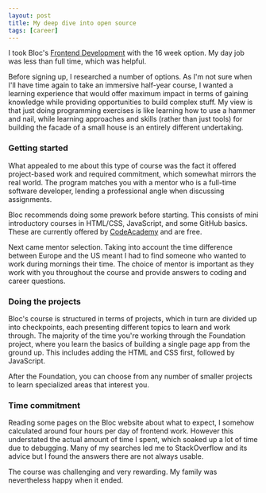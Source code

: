```yaml
---
layout: post
title: My deep dive into open source
tags: [career]
---
```


I took Bloc's [Frontend Development](https://www.bloc.io/frontend-development-bootcamp) with the 16 week option. My day job was less than full time, which was helpful.

Before signing up, I researched a number of options. As I'm not sure when I'll have time again to take an immersive half-year course, I wanted a learning experience that would offer maximum impact in terms of gaining knowledge while providing opportunities to build complex stuff. My view is that just doing programming exercises is like learning how to use a hammer and nail, while learning approaches and skills (rather than just tools) for building the facade of a small house is an entirely different undertaking.

### Getting started

What appealed to me about this type of course was the fact it offered project-based work and required commitment, which somewhat mirrors the real world. The program matches you with a mentor who is a full-time software developer, lending a professional angle when discussing assignments.

Bloc recommends doing some prework before starting. This consists of mini introductory courses in HTML/CSS, JavaScript, and some GitHub basics. These are currently offered by [CodeAcademy](https://www.codecademy.com) and are free.

Next came mentor selection. Taking into account the time difference between Europe and the US meant I had to find someone who wanted to work during mornings their time. The choice of mentor is important as they work with you throughout the course and provide answers to coding and career questions.

### Doing the projects

Bloc's course is structured in terms of projects, which in turn are divided up into checkpoints, each presenting different topics to learn and work through. The majority of the time you're working through the Foundation project, where you learn the basics of building a single page app from the ground up. This includes adding the HTML and CSS first, followed by JavaScript.

After the Foundation, you can choose from any number of smaller projects to learn specialized areas that interest you.

### Time commitment

Reading some pages on the Bloc website about what to expect, I somehow calculated around four hours per day of frontend work. However this understated the actual amount of time I spent, which soaked up a lot of time due to debugging. Many of my searches led me to StackOverflow and its advice but I found the answers there are not always usable.

The course was challenging and very rewarding. My family was nevertheless happy when it ended.
